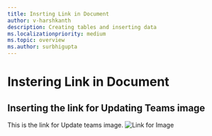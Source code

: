 ```yaml
---
title: Insrting Link in Document
author: v-harshkanth
description: Creating tables and inserting data 
ms.localizationpriority: medium
ms.topic: overview
ms.author: surbhigupta
---
```

# Instering Link in Document
 
## Inserting the link for Updating Teams image

This is the link for Update teams image. 
![Link for Image](~/assets/images/Update-Teams/UseSpaceToSelectGenerators.png)